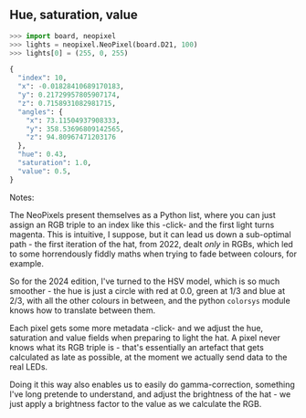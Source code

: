 ## Hue, saturation, value
```python
>>> import board, neopixel
>>> lights = neopixel.NeoPixel(board.D21, 100)
>>> lights[0] = (255, 0, 255)
```
<!-- .element: class="fragment" data-fragment-index="1" -->

```python
{
  "index": 10,
  "x": -0.01828410689170183,
  "y": 0.21729957805907174,
  "z": 0.7158931082981715,
  "angles": {
    "x": 73.11504937908333,
    "y": 358.53696809142565,
    "z": 94.80967471203176
  },
  "hue": 0.43,
  "saturation": 1.0,
  "value": 0.5,
}
```
<!-- .element: class="fragment" data-fragment-index="2" -->

Notes:

The NeoPixels present themselves as a Python list, where you can just assign an RGB triple to an index like this -click- and the first light turns magenta. This is intuitive, I suppose, but it can lead us down a sub-optimal path - the first iteration of the hat, from 2022, dealt _only_ in RGBs, which led to some horrendously fiddly maths when trying to fade between colours, for example.

So for the 2024 edition, I've turned to the HSV model, which is so much smoother - the hue is just a circle with red at 0.0, green at 1/3 and blue at 2/3, with all the other colours in between, and the python `colorsys` module knows how to translate between them.

Each pixel gets some more metadata -click- and we adjust the hue, saturation and value fields when preparing to light the hat. A pixel never knows what its RGB triple is - that's essentially an artefact that gets calculated as late as possible, at the moment we actually send data to the real LEDs.

Doing it this way also enables us to easily do gamma-correction, something I've long pretende to understand, and adjust the brightness of the hat - we just apply a brightness factor to the value as we calculate the RGB.

